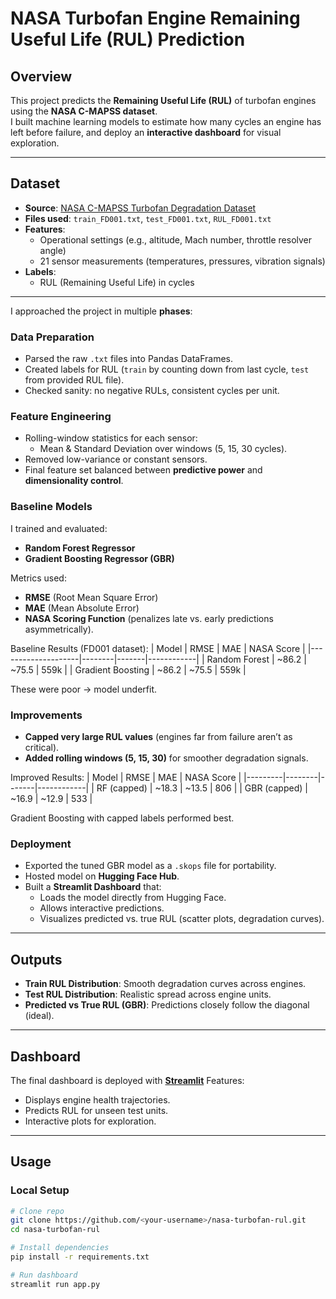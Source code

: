 # NASA Turbofan Engine Remaining Useful Life (RUL) Prediction

## Overview
This project predicts the **Remaining Useful Life (RUL)** of turbofan engines using the **NASA C-MAPSS dataset**.  
I built machine learning models to estimate how many cycles an engine has left before failure, and deploy an **interactive dashboard** for visual exploration.

---

## Dataset
- **Source**: [NASA C-MAPSS Turbofan Degradation Dataset](https://data.nasa.gov/dataset/cmapss-jet-engine-simulated-data)
- **Files used**: `train_FD001.txt`, `test_FD001.txt`, `RUL_FD001.txt`  
- **Features**:
  - Operational settings (e.g., altitude, Mach number, throttle resolver angle)
  - 21 sensor measurements (temperatures, pressures, vibration signals)
- **Labels**:
  - RUL (Remaining Useful Life) in cycles

---
I approached the project in multiple **phases**:

### Data Preparation
- Parsed the raw `.txt` files into Pandas DataFrames.  
- Created labels for RUL (`train` by counting down from last cycle, `test` from provided RUL file).  
- Checked sanity: no negative RULs, consistent cycles per unit.

### Feature Engineering
- Rolling-window statistics for each sensor:
  - Mean & Standard Deviation over windows (5, 15, 30 cycles).  
- Removed low-variance or constant sensors.  
- Final feature set balanced between **predictive power** and **dimensionality control**.

### Baseline Models
I trained and evaluated:
- **Random Forest Regressor**
- **Gradient Boosting Regressor (GBR)**

Metrics used:
- **RMSE** (Root Mean Square Error)  
- **MAE** (Mean Absolute Error)  
- **NASA Scoring Function** (penalizes late vs. early predictions asymmetrically).  

Baseline Results (FD001 dataset):
| Model              | RMSE   | MAE   | NASA Score |
|--------------------|--------|-------|------------|
| Random Forest      | ~86.2  | ~75.5 | 559k       |
| Gradient Boosting  | ~86.2  | ~75.5 | 559k       |

These were poor → model underfit.

### Improvements
- **Capped very large RUL values** (engines far from failure aren’t as critical).  
- **Added rolling windows (5, 15, 30)** for smoother degradation signals.  

Improved Results:
| Model   | RMSE   | MAE   | NASA Score |
|---------|--------|-------|------------|
| RF (capped)  | ~18.3 | ~13.5 | 806      |
| GBR (capped) | ~16.9 | ~12.9 | 533      |

Gradient Boosting with capped labels performed best.  

### Deployment
- Exported the tuned GBR model as a `.skops` file for portability.  
- Hosted model on **Hugging Face Hub**.  
- Built a **Streamlit Dashboard** that:
  - Loads the model directly from Hugging Face.  
  - Allows interactive predictions.  
  - Visualizes predicted vs. true RUL (scatter plots, degradation curves).  

---

## Outputs
- **Train RUL Distribution**: Smooth degradation curves across engines.  
- **Test RUL Distribution**: Realistic spread across engine units.  
- **Predicted vs True RUL (GBR)**: Predictions closely follow the diagonal (ideal).  

---

## Dashboard
The final dashboard is deployed with [**Streamlit**](https://nasa-turbofan-rul-fd001-27tu77kqv9b3hwm7zxbqew.streamlit.app/)
Features:
- Displays engine health trajectories.  
- Predicts RUL for unseen test units.  
- Interactive plots for exploration.  

---

## Usage
### Local Setup
```bash
# Clone repo
git clone https://github.com/<your-username>/nasa-turbofan-rul.git
cd nasa-turbofan-rul

# Install dependencies
pip install -r requirements.txt

# Run dashboard
streamlit run app.py
